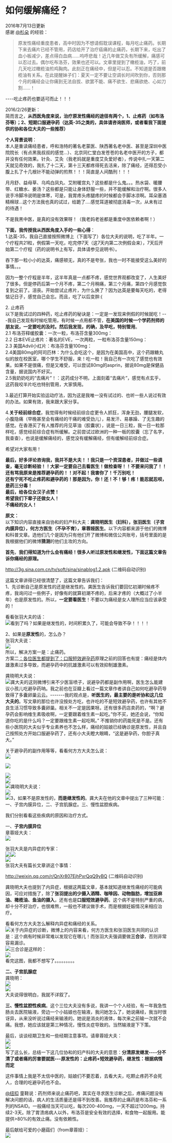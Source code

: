 # 如何缓解痛经？

2016年7月13日更新  
感谢 [@杉朵](//www.zhihu.com/people/8f72f75351480a40ccc7ec9adbe79e49) 的经验：  

> 原发性痛经重度患者，高中时因为不想请假耽误课程，每月吃止痛药。长期下来去痛片已经不管用，药店给开了治疗癌痛的止痛药，长期下来，吃出了血小板减少，差点得白血病……呜呼悲哉！近几年做艾灸有所缓解，痛感可以忍过去。偶尔吃布洛芬，效果也还可以。文章里提到了橄榄油，巧了，前几天吃过橄榄油煎鸡胸肉。此刻正在痛经中，但是可以忍。不知道是否跟橄榄油有关系。在此提醒妹子们：夏天一定不要让空调长时间吹到你，否则那个月的痛经会让你痛到无法自拔、欲罢不能、痛不欲生、悲痛欲绝、心如刀割……！

----吃止疼药也要适可而止！！！  

2016/2/26更新：  
简而言之，**从西医角度来说，治疗原发性痛经的途径有两个，1、止疼药（如布洛芬等）；2、短期口服避孕药（达英-35之类的，具体请咨询医师，或者看我下面提供的协和各位大夫的一些推荐）**  

**个人背景说明**：  
本人是重读痛经患者，呼和浩特的著名老蒙医、陕西著名老中医、甚至是深圳中医院院长（有点黑我叔叔的感觉...）、北京同仁堂白发苍苍的名老中医开的方子，都并没有任何效果。针灸、艾灸（我老妈就是重度艾灸爱好者），传说中扎一天第二天就见奇效的，我扎了十二天，第十三天都疼得死去活来，除了痛经，还得忍受小腹上扎了十几根针不能动弹的煎熬！！！简直是人间酷刑！！！  

月月舒、益母草、乌鸡白凤丸、艾附暖宫丸？这些都是什么鬼。。。热水袋、暖腰带、红糖水、姜汤？这些都是只能让身体舒服一些，并不能缓解和治疗啊。很多人说手冷脚冷说明是体寒，可是，我胃疼头疼腿疼的时候都会手脚冰凉啊。耳朵塞酒精棉球...这个方法我也真的试过，给跪了....感觉耳道被彻底消毒一次，从未有过的待遇！  

不是我黑中医，是真的没有效果呀！（我老妈老爸都是重度中医依赖者啊！）  

**下面，我传授我从西医角度入手的一些心得**：  
1.达英-35，我自己直接按照微博上（下面写了）各位大夫的说明，吃了半年。一个疗程共21粒，例假第一天吃，吃完停7天（这7天内第二次例假会来），7天后开始第二个疗程（药的说明书上有写，具体请参见说明书）。  

吞下那一粒小小的达英，痛感顿无，真的不是夸张，我也一时不能接受这么美好的事情。。。  

因为一整个疗程是半年，这半年真是一点都不疼，感觉世界观都改变了，人生美好了很多。但是停药后第一个月不疼，第二个月稍痛，第三个月痛，第四个月感觉恢复到之前了。沮丧。开始尝试止疼片，为什么换了？因为达英是要每天吃的，老得惦记日子，感觉自己会忘。而且，吃了以后变胖:(  

2\. 止疼药  
以下是我试过的四种药，吃止疼药的秘诀是：一定是一发现来例假的时候就吃！---我自己发现有时候吃管用，有时候一点用都不管，**在美国的时候一个学药剂师的朋友说，一定要吃的及时。然后我发现，的确，及早吃，特别管用**。  
2.1 布洛芬释缓胶囊：一次一粒，布洛芬含量300mg：  
2.2 日本EVE止疼片：著名的EVE，一次两粒，一粒布洛芬含量150mg：  
2.3 美国Advil小红片：布洛芬含量100mg：  
2.4美国80mg的阿司匹林：为什么会吃这个，是因为在美国高中，这个药跟糖丸似的放在校医室，哪个学生不舒服，来！吃一粒！我自己有一次吃了感觉也有效果。如果不是很痛，但是又难受，可以尝试80mg的asprin，据说80mg是保健品含量，据说国内不好买。  
2.5我奶奶吃的“去痛片”！：这药成分不明，上面刻着“去痛片”，感觉有点玄乎，这药我咬半片吃也特别管用，大家慎用。  

3.最近打算开始实验运动疗法，因为这是我唯一没有试过的、也听一些人说过有效的办法。如果有效，我来跟大家分享。  

4.**关于经前综合症**，我觉得有时候经前综合症更令人抓狂，浑身无劲，腰腿发软，小腹隐痛（早晚甚至会有痛经的干痛的难受劲儿），易发汗、易暴躁、了无生趣的感觉。在香港买了有人推荐的月见草油（胶囊状），说是一日三粒，我一日一粒那样吃，感觉经前综合症有所缓解。之前尝试过欧洲的一种一板的胶囊（忘了名字，我查查），也说是缓解痛经的，感觉没有缓解痛经，但有缓解经前综合症。  

希望对大家有用！  

**最后，好多评论咨询我，我并不是大夫！！我只是一个资深患者，并做过一些调查，毫无诊断经验！！大家一定要自己去看医生！做检查呀！！不要来问我了！！**  
**还有骂我原来是推荐避孕药的！！对不起！我害你了！千万别吃！**  
**还有宁死不吃止疼药和避孕药的！那是因为，你！还！不！够！疼！能忍就忍呗，是药三分毒！**  
**最后，给各位女汉子点赞！**  
**希望我们下辈子还做女人！**  
**不痛经的女人！**  

**原文：**  
以下知识内容直接来自协和的妇产科大夫：**龚晓明医生（妇科），张羽医生（子宫内膜异位），何方方医生（不孕不育），章蓉娅医生**。以下内容都来源于他们的微博和科普文章。选他们几个是因为只有他们开了微博和微信公共账号，括号里面的是我根据他们的微博**猜测**的他们主攻的方向。  

**首先**，**我们得知道为什么会有痛经！很多人听过原发性和继发性，下面这篇文章告诉你痛经的原理。**  

[<span>http://</span><span>3g.sina.com.cn/tv/soft/</span><span>sina/sinablog1.2.apk</span><span></span>](http://3g.sina.com.cn/tv/soft/sina/sinablog1.2.apk) (二维码自动识别)

这篇文章讲得已经很清楚了，这篇文章告诉我们：  
1、先诊断自己是原发性的还是继发性的。龚医生告诉我们要回忆初潮时候疼不疼，我询问过一些例子，好像有的就算初潮不疼的，后来才疼的（大概过了小半年）也是原发性的。所以，**一定要看医生**！不要以为痛经是女人理所应当应该承受的！  

看看张羽大夫的话：  
![](https://pic3.zhimg.com/50/d771a62c23f7fe1b1c08ef491e39315b_b.jpg)看到了吗？如果是继发性的，时间积累久了，可能会导致不孕！！！！  

2、如果是**原发性**的，怎么办？  
张羽大夫说：  
![](https://pic1.zhimg.com/50/9fc7c219e3643730b15d0ad8fc609ae8_b.jpg)  
所以，解决方案一是：止痛药。  
方案二<u>：各位医生都提到了：口服短效避孕药</u>原理之前的回答也有提：痛经是体内雄激素过多导致，而避孕药中的抗雄激素可以有效抑制雄激素。  

龚晓明大夫说：  
![](https://pic3.zhimg.com/50/06e9512b3db90fb3ea9521788cd11793_b.jpg)龚大夫的这则微博引来不少医盲喷子，说避孕药都是副作用啊，医生怎么能建议小孩儿吃避孕药呐。我之前也在豆瓣上看过一篇文章作者讲自己如何吃避孕药导致得了多囊卵巢云云。-------我的观点是，**听医生的，最主要的是听协和这几位大夫的**。写文章的那位也许没按处方吃，也许吃的不是短效避孕药，也许有其他不良生活习惯导致多囊卵巢。相关不一定是因果呀。还有很多药店卖药的，“啊？避孕药会影响维生素吸收啊，一定要跟着维生素一起吃。”你不买，她还会说，“你知道你吃的是什么吗？一定要跟维生素一起吃啊。” 不推销你的药能死是不是。还有些小医院的大夫似乎专业素养也不怎么样，痛经的姑娘已经确诊是原发性，并且自己按照处方开始口服避孕药了，还有小大夫瞪大眼睛，“这是避孕药，你胆子真大。”  

关于避孕药的副作用等等，看看何方方大夫怎么说：  
![](https://pic3.zhimg.com/50/5ac7d235991a3d6f4d0014ccca569c24_b.jpg)  

![](https://pic3.zhimg.com/50/a385a68f737e08b1f7417df92e227377_b.jpg)  

![](https://pic1.zhimg.com/50/9a1183dedbb8d4eaeb31e48df6f2d2a4_b.jpg)  
![](https://pic3.zhimg.com/50/85db77631ed8bfa04b9e9331263eef63_b.jpg)  
![](https://pic4.zhimg.com/50/b5d06949fe556d1c6cbe1fc27c819f99_b.jpg)龚晓明大夫说：  
![](https://pic3.zhimg.com/50/74525d4af086a4b91358c08b9235636a_b.jpg)  
![](https://pic4.zhimg.com/50/f739c94bd2ca8d64636512ebdba241d2_b.jpg)3，如果不是原发性的，**而是继发性的**。龚大夫在他的文章中提出了三种可能：一、子宫内膜异位，二、子宫肌腺症。三、慢性盆腔疾病。  

我们分别看看这些疾病的原因和治疗方式。  

一、**子宫内膜异位**  
章蓉娅大夫：  
![](https://pic3.zhimg.com/50/611f128078b646fb6e2e8df5d624ff91_b.jpg)  

张羽大夫是内异症的专家：  
![](https://pic2.zhimg.com/50/70af15e0abc4325eed9cea9bdfd6c9ae_b.jpg)![](https://pic3.zhimg.com/50/99ba7505cb437800b9ef18e503505259_b.jpg)  
![](https://pic3.zhimg.com/50/8899e1afed9980490197ffc3d31e8d71_b.jpg)  
张羽大夫有篇长文章讲这个事情：  

[<span>http://</span><span>weixin.qq.com/r/QnXr807</span><span>EjhPxrQqQ9yBQ</span><span></span>](http://weixin.qq.com/r/QnXr807EjhPxrQqQ9yBQ) (二维码自动识别)

龚晓明大夫也提到了内异症，根据这两篇文章，基本就知道继发性痛经的可能病因，可应对措施了，除了**张羽提出的少摄入酒精、咖啡因、动物脂肪，增加亚麻油、橄榄油、鱼油的摄入**，还有也是**口服短效避孕药**。这个病不是特别严重的病，却十分不好治疗，也很难熬，一般也不建议做手术，而是根据妊娠情况来相应治疗。  

看看何方方大夫怎么解释内异症和痛经的关系。  
![](https://pic2.zhimg.com/50/9e3849dab97b3e2d29c9495bc081087f_b.jpg)关于内异症的诊断，微博上的内容来看，何方方医生和张羽医生共同的认识是：这个病有时候非常难以发现它在哪儿！而张羽大夫强调要做**三合诊**，否则非常容易漏诊。  
![](https://pic1.zhimg.com/50/bf1ecd2d8a78249676240263e7010e9e_b.jpg)三合诊是这样的：  
![](https://pic2.zhimg.com/50/4fa4dd7a5d41baf7d1d051ebf29f4362_b.jpg)  
看完这图，我都不想写了。。。。。。。。。  

**二、子宫肌腺症**  
龚晓明：  
![](https://pic2.zhimg.com/50/b12ef37be24b291f021022ad53a2a874_b.jpg)  
![](https://pic4.zhimg.com/50/5941cd9943a9b4b4b65d271818862907_b.jpg)  
大夫说得很明白，我就不详叙了。  

**三、慢性盆腔性疾病**。这个三位大夫没有多说，我讲一个个人经验，有一年我急性肠炎去医院输液，旁边一个小姑娘也在输液，我问她怎么了，她说痛经，我当时很讶异，从来没听说过痛经来输液的。她说是消炎的液体，每次来之前输一次就不会痛。我想，她应该就是第三种情况，慢性炎症导致的。当然输液是下下策。  

最后，谈谈经期卫生和一些经期注意事项。请章蓉娅大夫：  
![](https://pic4.zhimg.com/50/2e3fea23629d84c49345b17d902aa4cc_b.jpg)  
![](https://pic3.zhimg.com/50/c57c4eed76b282d5b884414e70655704_b.jpg)  
写了这么长，总结一下这几位协和的妇产科的大夫的意思：**分清原发继发----分不清了或者痛的厉害要就医---原发性的：止疼药+短效避孕药，继发性：根据病情而定**  

这件事情上我是不太信中医的，姑娘们不要忍着，去看大夫，吃颗止疼药不会死人，合理的吃避孕药也不会。  

[@纽扣](//www.zhihu.com/people/06f6dfb1f6d33548f362bf930d7395fc) 童鞋说：药剂师来说止痛药吧，其实在寻求医生诊断之后，疼痛问题没有解决问题的话，病人的生活质量还是得不到改善。我推荐的止痛药是布洛芬和一系列的NSAID。一般痛经当天可以吃，每次200-400mg，一天不超过1200mg。持续2-3天。除了胃溃疡病人以外，布洛芬是安全有效的选择，和食物一起服用。能提供>80%的有效止痛。没有依赖性。  

最后献给可爱的小磨菇们（from章蓉娅）：  
![](https://pic2.zhimg.com/50/acee4ade3d90047a318aeca30728492b_b.jpg)